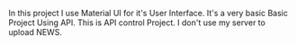 In this project I use Material UI for it's User Interface. It's a very basic Basic Project Using API.
This is API control Project. I don't use my server to upload NEWS. 

